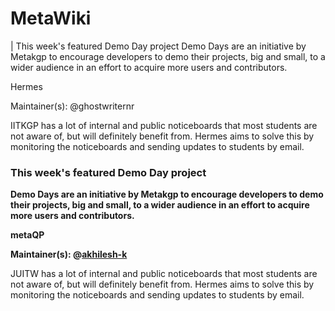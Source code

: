 <!-- TITLE: Main Page -->
<!-- SUBTITLE: Welcome to MetaWiki | The community wiki of JUIT Waknaghat -->

# MetaWiki 
| This week's featured Demo Day project
Demo Days are an initiative by Metakgp to encourage developers to demo their projects, big and small, to a wider audience in an effort to acquire more users and contributors.


Hermes

Maintainer(s): @ghostwriternr

IITKGP has a lot of internal and public noticeboards that most students are not aware of, but will definitely benefit from. Hermes aims to solve this by monitoring the noticeboards and sending updates to students by email.

### This week's featured Demo Day project

**Demo Days are an initiative by Metakgp to encourage developers to demo their projects, big and small, to a wider audience in an effort to acquire more users and contributors.**


**metaQP**

**Maintainer(s): @[akhilesh-k](github.com/akhilesh-k)**

JUITW has a lot of internal and public noticeboards that most students are not aware of, but will definitely benefit from. Hermes aims to solve this by monitoring the noticeboards and sending updates to students by email.